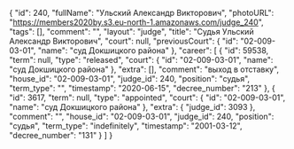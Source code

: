 {
    "id": 240,
    "fullName": "Ульский Александр Викторович",
    "photoURL": "https://members2020by.s3.eu-north-1.amazonaws.com/judge_240",
    "tags": [],
    "comment": "",
    "layout": "judge",
    "title": "Судья Ульский Александр Викторович",
    "court": null,
    "previousCourt": {
        "id": "02-009-03-01",
        "name": "суд Докшицкого района"
    },
    "career": [
        {
            "id": 59538,
            "term": null,
            "type": "released",
            "court": {
                "id": "02-009-03-01",
                "name": "суд Докшицкого района"
            },
            "extra": [],
            "comment": "выход в отставку",
            "house_id": "02-009-03-01",
            "judge_id": 240,
            "position": "судья",
            "term_type": "",
            "timestamp": "2020-06-15",
            "decree_number": "213"
        },
        {
            "id": 3617,
            "term": null,
            "type": "appointed",
            "court": {
                "id": "02-009-03-01",
                "name": "суд Докшицкого района"
            },
            "extra": {
                "judge_id": 3093
            },
            "comment": "",
            "house_id": "02-009-03-01",
            "judge_id": 240,
            "position": "судья",
            "term_type": "indefinitely",
            "timestamp": "2001-03-12",
            "decree_number": "131"
        }
    ]
}